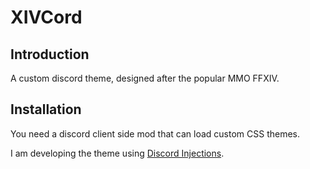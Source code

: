 # XIVCord

## Introduction

A custom discord theme, designed after the popular MMO FFXIV.

## Installation

You need a discord client side mod that can load custom CSS themes.

I am developing the theme using [Discord Injections](https://discordinjections.xyz).
